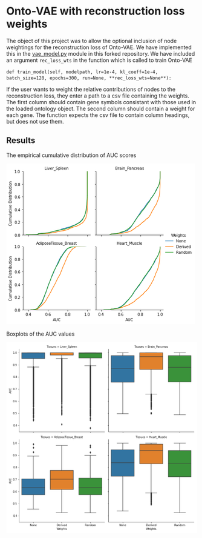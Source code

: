 # Onto-VAE with reconstruction loss weights

The object of this project was to allow the optional inclusion of node weightings for the reconstruction loss of Onto-VAE. We have implemented this in the [vae_model.py](https://github.com/david-hirst/onto-vae/blob/main/onto_vae/vae_model.py) module in this forked repository. We have included an argument `rec_loss_wts` in the function which is called to train Onto-VAE 
```
def train_model(self, modelpath, lr=1e-4, kl_coeff=1e-4, batch_size=128, epochs=300, run=None, **rec_loss_wts=None**):
```
If the user wants to weight the relative contributions of nodes to the reconstruction loss, they enter a path to a csv file containing the weights. The first column should contain gene symbols consistant with those used in the loaded ontology object. The second column should contain a weight for each gene. The function expects the csv file to contain column headings, but does not use them.


## Results

The empirical cumulative distribution of AUC scores

<img src="images/AUC-EDCF-plots.png">

Boxplots of the AUC values

<img src="images/AUC_boxplots.png">
